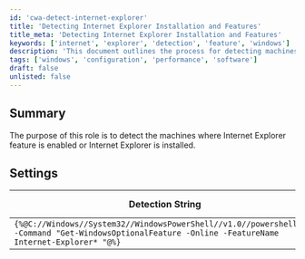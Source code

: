 ```yaml
---
id: 'cwa-detect-internet-explorer'
title: 'Detecting Internet Explorer Installation and Features'
title_meta: 'Detecting Internet Explorer Installation and Features'
keywords: ['internet', 'explorer', 'detection', 'feature', 'windows']
description: 'This document outlines the process for detecting machines where the Internet Explorer feature is enabled or where Internet Explorer is installed. It includes a detection string and applicable settings for Windows operating systems.'
tags: ['windows', 'configuration', 'performance', 'software']
draft: false
unlisted: false
---
```

## Summary

The purpose of this role is to detect the machines where Internet Explorer feature is enabled or Internet Explorer is installed.

## Settings

| Detection String                                                                                          | Comparator | Result | Applicable OS |
|-----------------------------------------------------------------------------------------------------------|------------|--------|----------------|
| `{%@C://Windows//System32//WindowsPowerShell//v1.0//powershell.exe -Command "Get-WindowsOptionalFeature -Online -FeatureName Internet-Explorer* "@%}` | Contains   | Enable | Windows        |




